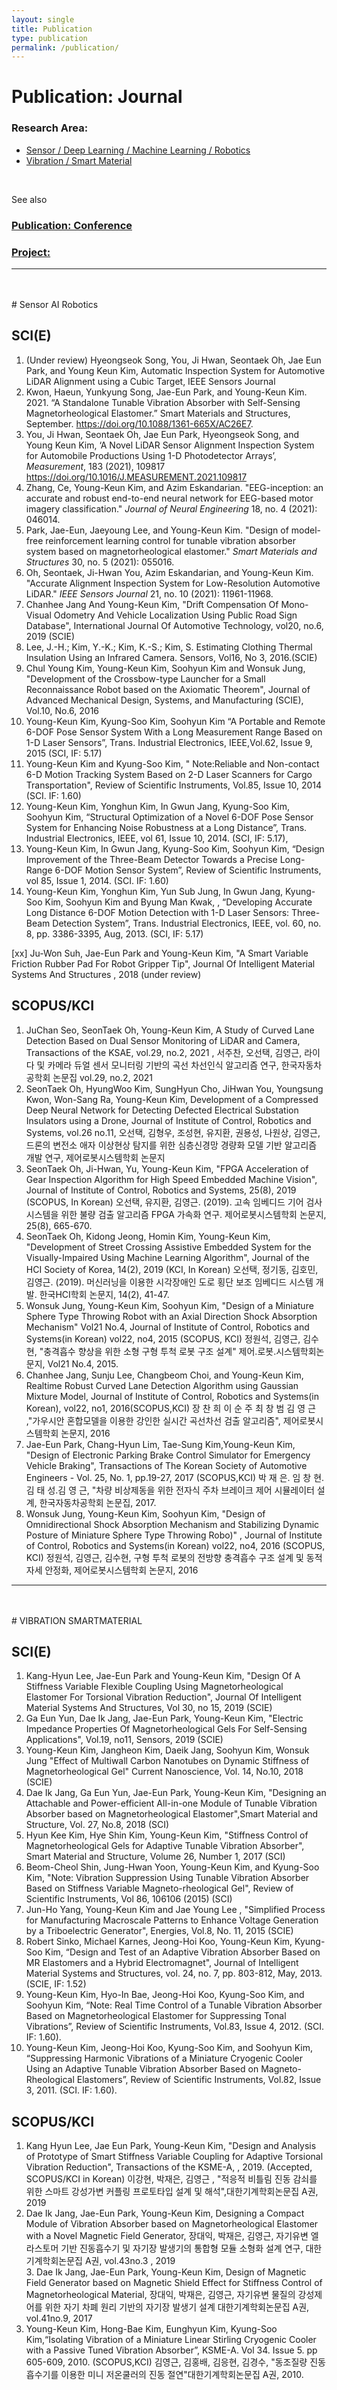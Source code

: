 ```yaml
---
layout: single
title: Publication
type: publication
permalink: /publication/
---
```


# Publication: Journal
### Research Area: 

* [Sensor / Deep Learning / Machine Learning / Robotics](#Sensor-AI-Robotics)
* [Vibration / Smart Material](#VIBRATION-SMARTMATERIAL)

<br/>

See also
​    
### [Publication: Conference](Conference.md)
### [Project:](project.md)

------

<br/>
<br/>

<a name="Sensor-AI-Robotics"/>
# Sensor AI Robotics

## SCI(E)

1. (Under review) Hyeongseok Song, You, Ji Hwan, Seontaek Oh, Jae Eun Park,  and Young Keun Kim, Automatic Inspection System for Automotive LiDAR Alignment using a Cubic Target, IEEE Sensors Journal
2. Kwon, Haeun, Yunkyung Song, Jae-Eun Park, and Young-Keun Kim. 2021. “A Standalone Tunable Vibration Absorber with Self-Sensing Magnetorheological Elastomer.” Smart Materials and Structures, September. https://doi.org/10.1088/1361-665X/AC26E7.
3. You, Ji Hwan, Seontaek Oh, Jae Eun Park, Hyeongseok Song, and Young Keun Kim, ‘A Novel LiDAR Sensor Alignment Inspection System for Automobile Productions Using 1-D Photodetector Arrays’, *Measurement*, 183 (2021), 109817 <https://doi.org/10.1016/J.MEASUREMENT.2021.109817>
4. Zhang, Ce, Young-Keun Kim, and Azim Eskandarian. "EEG-inception: an accurate and robust end-to-end neural network for EEG-based motor imagery classification." *Journal of Neural Engineering* 18, no. 4 (2021): 046014.
5. Park, Jae-Eun, Jaeyoung Lee, and Young-Keun Kim. "Design of model-free reinforcement learning control for tunable vibration absorber system based on magnetorheological elastomer." *Smart Materials and Structures* 30, no. 5 (2021): 055016.
6. Oh, Seontaek, Ji-Hwan You, Azim Eskandarian, and Young-Keun Kim. "Accurate Alignment Inspection System for Low-Resolution Automotive LiDAR." *IEEE Sensors Journal* 21, no. 10 (2021): 11961-11968.
7. Chanhee Jang And Young-Keun Kim, "Drift Compensation Of Mono-Visual Odometry And Vehicle Localization Using Public Road Sign Database", International Journal Of Automotive Technology, vol20, no.6, 2019 (SCIE)
8. Lee, J.-H.; Kim, Y.-K.; Kim, K.-S.; Kim, S. Estimating Clothing Thermal Insulation Using an Infrared Camera. Sensors, Vol16, No 3, 2016.(SCIE)
9. Chul Young Kim, Young-Keun Kim, Soohyun Kim and Wonsuk Jung, "Development of the Crossbow-type Launcher for a Small Reconnaissance Robot based on the Axiomatic Theorem", Journal of Advanced Mechanical Design, Systems, and Manufacturing (SCIE), Vol.10, No.6, 2016
10. Young-Keun Kim, Kyung-Soo Kim, Soohyun Kim “A Portable and Remote 6-DOF Pose Sensor System With a Long Measurement Range Based on 1-D Laser Sensors”, Trans. Industrial Electronics, IEEE,Vol.62, Issue 9, 2015 (SCI, IF: 5.17)
11. Young-Keun Kim and Kyung-Soo Kim, " Note:Reliable and Non-contact 6-D Motion Tracking System Based on 2-D Laser Scanners for Cargo Transportation", Review of Scientific Instruments, Vol.85, Issue 10, 2014 (SCI. IF: 1.60)
12. Young-Keun Kim, Yonghun Kim, In Gwun Jang, Kyung-Soo Kim, Soohyun Kim, “Structural Optimization of a Novel 6-DOF Pose Sensor System for Enhancing Noise Robustness at a Long Distance”, Trans. Industrial Electronics, IEEE, vol 61, Issue 10, 2014. (SCI, IF: 5.17),
13. Young-Keun Kim, In Gwun Jang, Kyung-Soo Kim, Soohyun Kim, “Design Improvement of the Three-Beam Detector Towards a Precise Long-Range 6-DOF Motion Sensor System”, Review of Scientific Instruments, vol 85, Issue 1, 2014. (SCI. IF: 1.60)
14. Young-Keun Kim, Yonghun Kim, Yun Sub Jung, In Gwun Jang, Kyung-Soo Kim, Soohyun Kim and Byung Man Kwak, , “Developing Accurate Long Distance 6-DOF Motion Detection with 1-D Laser Sensors: Three-Beam Detection System”, Trans. Industrial Electronics, IEEE, vol. 60, no. 8, pp. 3386-3395, Aug, 2013. (SCI, IF: 5.17)

[xx] Ju-Won Suh, Jae-Eun Park and Young-Keun Kim, "A Smart Variable Friction Rubber Pad For Robot Gripper Tip", Journal Of Intelligent Material Systems And Structures , 2018 (under review)



## SCOPUS/KCI

1. JuChan Seo, SeonTaek Oh, Young-Keun Kim, A Study of Curved Lane Detection Based on Dual Sensor Monitoring of LiDAR and Camera, Transactions of the KSAE, vol.29, no.2, 2021 , 서주찬, 오선택, 김영근, 라이다 및 카메라 듀얼 센서 모니터링 기반의 곡선 차선인식 알고리즘 연구,	한국자동차공학회 논문집 vol.29, no.2, 2021 
  2. SeonTaek Oh, HyungWoo Kim, SungHyun Cho, JiHwan You, Youngsung Kwon, Won-Sang Ra, Young-Keun Kim, Development of a Compressed Deep Neural Network for Detecting Defected Electrical Substation Insulators using a Drone, Journal of Institute of Control, Robotics and Systems, vol.26	no.11, 오선택, 김형우, 조성현, 유지환, 권용성, 나원상, 김영근,드론의 변전소 애자 이상현상 탐지를 위한 심층신경망 경량화 모델 기반 알고리즘 개발 연구, 제어로봇시스템학회 논문지
2. SeonTaek Oh, Ji-Hwan, Yu, Young-Keun Kim, "FPGA Acceleration of Gear Inspection Algorithm for High Speed Embedded Machine Vision", Journal of Institute of Control, Robotics and Systems, 25(8), 2019 (SCOPUS, In Korean) 오선택, 유지환, 김영근. (2019). 고속 임베디드 기어 검사 시스템을 위한 불량 검출 알고리즘 FPGA 가속화 연구. 제어로봇시스템학회 논문지, 25(8), 665-670.
3. SeonTaek Oh, Kidong Jeong, Homin Kim, Young-Keun Kim, "Development of Street Crossing Assistive Embedded System for the Visually-Impaired Using Machine Learning Algorithm", Journal of the HCI Society of Korea, 14(2), 2019 (KCI, In Korean) 오선택, 정기동, 김호민, 김영근. (2019). 머신러닝을 이용한 시각장애인 도로 횡단 보조 임베디드 시스템 개발. 한국HCI학회 논문지, 14(2), 41-47.
4. Wonsuk Jung, Young-Keun Kim, Soohyun Kim, "Design of a Miniature Sphere Type Throwing Robot with an Axial Direction Shock Absorption Mechanism" Vol21 No.4, Journal of Institute of Control, Robotics and Systems(in Korean) vol22, no4, 2015 (SCOPUS, KCI) 정원석, 김영근, 김수현, "충격흡수 향상을 위한 소형 구형 투척 로봇 구조 설계" 제어.로봇.시스템학회논문지, Vol21 No.4, 2015.
5. Chanhee Jang, Sunju Lee, Changbeom Choi, and Young-Keun Kim, Realtime Robust Curved Lane Detection Algorithm using Gaussian Mixture Model, Journal of Institute of Control, Robotics and Systems(in Korean), vol22, no1, 2016(SCOPUS,KCI) 장 찬 희 이 순 주 최 창 범 김 영 근 ,"가우시안 혼합모델을 이용한 강인한 실시간 곡선차선 검출 알고리즘", 제어로봇시스템학회 논문지, 2016
6. Jae-Eun Park, Chang-Hyun Lim, Tae-Sung Kim,Young-Keun Kim, "Design of Electronic Parking Brake Control Simulator for Emergency Vehicle Braking", Transactions of The Korean Society of Automotive Engineers - Vol. 25, No. 1, pp.19-27, 2017 (SCOPUS,KCI) 박 재 은․ 임 창 현․김 태 성․김 영 근, "차량 비상제동을 위한 전자식 주차 브레이크 제어 시뮬레이터 설계, 한국자동차공학회 논문집, 2017.
7. Wonsuk Jung, Young-Keun Kim, Soohyun Kim, "Design of Omnidirectional Shock Absorption Mechanism and Stabilizing Dynamic Posture of Miniature Sphere Type Throwing Robo)" , Journal of Institute of Control, Robotics and Systems(in Korean) vol22, no4, 2016 (SCOPUS, KCI) 정원석, 김영근, 김수현, 구형 투척 로봇의 전방향 충격흡수 구조 설계 및 동적 자세 안정화, 제어로봇시스템학회 논문지, 2016

---
<br/>
<br/>

<a name="VIBRATION-SMARTMATERIAL"/>
# VIBRATION SMARTMATERIAL 

## SCI(E)

1. Kang-Hyun Lee, Jae-Eun Park and Young-Keun Kim, "Design Of A Stiffness Variable Flexible Coupling Using Magnetorheological Elastomer For Torsional Vibration Reduction", Journal Of Intelligent Material Systems And Structures, Vol 30, no 15, 2019 (SCIE)
2. Ga Eun Yun, Dae Ik Jang, Jae-Eun Park, Young-Keun Kim, "Electric Impedance Properties Of Magnetorheological Gels For Self-Sensing Applications", Vol.19, no11, Sensors, 2019 (SCIE)
3. Young-Keun Kim, Jangheon Kim, Daeik Jang, Soohyun Kim, Wonsuk Jung "Effect of Multiwall Carbon Nanotubes on Dynamic Stiffness of Magnetorheological Gel" Current Nanoscience, Vol. 14, No.10, 2018 (SCIE)
4. Dae Ik Jang, Ga Eun Yun, Jae-Eun Park, Young-Keun Kim, "Designing an Attachable and Power-efficient All-in-one Module of Tunable Vibration Absorber based on Magnetorheological Elastomer",Smart Material and Structure, Vol. 27, No.8, 2018 (SCI)
5. Hyun Kee Kim, Hye Shin Kim, Young-Keun Kim, "Stiffness Control of Magnetorheological Gels for Adaptive Tunable Vibration Absorber", Smart Material and Structure, Volume 26, Number 1, 2017 (SCI)
6. Beom-Cheol Shin, Jung-Hwan Yoon, Young-Keun Kim, and Kyung-Soo Kim, "Note: Vibration Suppression Using Tunable Vibration Absorber Based on Stiffness Variable Magneto-rheological Gel", Review of Scientific Instruments, Vol 86, 106106 (2015) (SCI)
7. Jun-Ho Yang, Young-Keun Kim and Jae Young Lee , "Simplified Process for Manufacturing Macroscale Patterns to Enhance Voltage Generation by a Triboelectric Generator", Energies, Vol.8, No. 11, 2015 (SCIE)
8. Robert Sinko, Michael Karnes, Jeong-Hoi Koo, Young-Keun Kim, Kyung-Soo Kim, “Design and Test of an Adaptive Vibration Absorber Based on MR Elastomers and a Hybrid Electromagnet", Journal of Intelligent Material Systems and Structures, vol. 24, no. 7, pp. 803-812, May, 2013. (SCIE, IF: 1.52)
9. Young-Keun Kim, Hyo-In Bae, Jeong-Hoi Koo, Kyung-Soo Kim, and Soohyun Kim, “Note: Real Time Control of a Tunable Vibration Absorber Based on Magnetorheological Elastomer for Suppressing Tonal Vibrations”, Review of Scientific Instruments, Vol.83, Issue 4, 2012. (SCI. IF: 1.60).
10. Young-Keun Kim, Jeong-Hoi Koo, Kyung-Soo Kim, and Soohyun Kim, “Suppressing Harmonic Vibrations of a Miniature Cryogenic Cooler Using an Adaptive Tunable Vibration Absorber Based on Magneto-Rheological Elastomers”, Review of Scientific Instruments, Vol.82, Issue 3, 2011. (SCI. IF: 1.60).





## SCOPUS/KCI

1. Kang Hyun Lee, Jae Eun Park, Young-Keun Kim, "Design and Analysis of Prototype of Smart Stiffness Variable Coupling for Adaptive Torsional Vibration Reduction", Transactions of the KSME-A, , 2019. (Accepted, SCOPUS/KCI in Korean) 이강현, 박재은, 김영근 , "적응적 비틀림 진동 감쇠를 위한 스마트 강성가변 커플링 프로토타입 설계 및 해석",대한기계학회논문집 A권, 2019
  2. Dae Ik Jang, Jae-Eun Park, Young-Keun Kim, Designing a Compact Module of Vibration Absorber based on Magnetorheological Elastomer with a Novel Magnetic Field Generator, 장대익, 박재은, 김영근, 자기유변 엘라스토머 기반 진동흡수기 및 자기장 발생기의 통합형 모듈 소형화 설계 연구,  대한기계학회논문집 A권, vol.43no.3	, 2019		
    3. Dae Ik Jang, Jae-Eun Park, Young-Keun Kim, Design of Magnetic Field Generator based on Magnetic Shield Effect for Stiffness Control of Magnetorheological Material, 장대익, 박재은, 김영근, 자기유변 물질의 강성제어를 위한 자기 차폐 원리 기반의 자기장 발생기 설계 대한기계학회논문집 A권, vol.41no.9, 2017		
2. Young-Keun Kim, Hong-Bae Kim, Eunghyun Kim, Kyung-Soo Kim,“Isolating Vibration of a Miniature Linear Stirling Cryogenic Cooler with a Passive Tuned Vibration Absorber”, KSME-A. Vol 34. Issue 5. pp 605-609, 2010. (SCOPUS,KCI) 김영근, 김홍배, 김응현, 김경수, "동조질량 진동흡수기를 이용한 미니 저온쿨러의 진동 절연"대한기계학회논문집 A권, 2010. 
